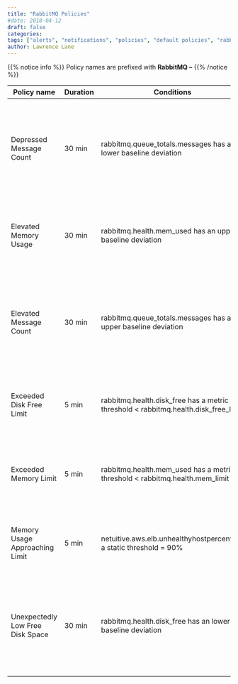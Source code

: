 ```yaml
---
title: "RabbitMQ Policies"
#date: 2018-04-12
draft: false
categories:
tags: ["alerts", "notifications", "policies", "default policies", "rabbitMQ"]
author: Lawrence Lane
---
```


{{% notice info %}}
Policy names are prefixed with **RabbitMQ –**
{{% /notice %}}

| Policy name                      | Duration | Conditions                                                                         | Category | Description                                                                                             |
|----------------------------------|----------|------------------------------------------------------------------------------------|----------|---------------------------------------------------------------------------------------------------------|
| Depressed Message Count          | 30 min   | rabbitmq.queue_totals.messages has a lower baseline deviation                      | WARNING  | The number of messages across all queues has been lower than expected for at least the past 30 minutes. |
| Elevated Memory Usage            | 30 min   | rabbitmq.health.mem_used has an upper baseline deviation                           | WARNING  | Memory usage has been higher than expected for at least the past 30 minutes.                            |
| Elevated Message Count           | 30 min   | rabbitmq.queue_totals.messages has an upper baseline deviation                     | WARNING  | The number of messages across all queues has been higher than expectedfor at least the past 30 minutes. |
| Exceeded Disk Free Limit         | 5 min    | rabbitmq.health.disk_free has a metric threshold < rabbitmq.health.disk_free_limit | CRITICAL | Free disk space has dropped below the configured disk free space limit.                                 |
| Exceeded Memory Limit            | 5 min    | rabbitmq.health.mem_used has a metric threshold < rabbitmq.health.mem_limit        | CRITICAL | Memory utilization has exceeded the configured memory limit.                                            |
| Memory Usage Approaching Limit   | 5 min    | netuitive.aws.elb.unhealthyhostpercenthas a static threshold = 90%                  | WARNING  | Memory utilization has reached 90% of the configured limit.                                             |
| Unexpectedly Low Free Disk Space | 30 min   | rabbitmq.health.disk_free has an lower baseline deviation                          | WARNING  | Free disk space on the RabbitMQ node has been lower than expected for at least the past 30 minutes.     |
